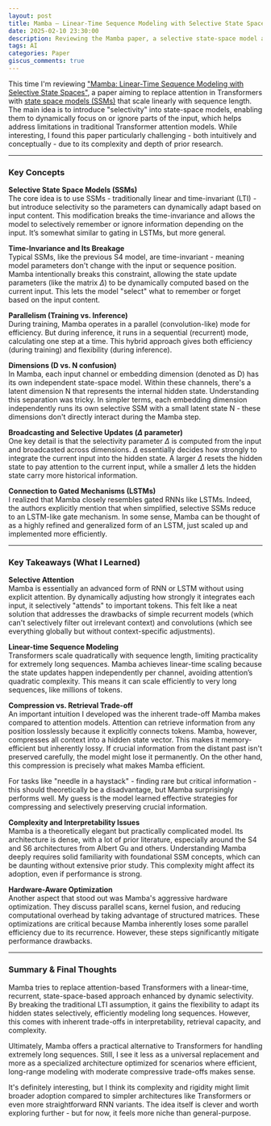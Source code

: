 ```yaml
---
layout: post
title: Mamba – Linear-Time Sequence Modeling with Selective State Spaces - Review
date: 2025-02-10 23:30:00
description: Reviewing the Mamba paper, a selective state-space model aiming to replace attention with linear-time sequence modeling
tags: AI
categories: Paper
giscus_comments: true
---
```


This time I'm reviewing ["Mamba: Linear-Time Sequence Modeling with Selective State Spaces"](https://arxiv.org/abs/2312.00752), a paper aiming to replace attention in Transformers with [state space models (SSMs)](https://arxiv.org/abs/2111.00396) that scale linearly with sequence length. The main idea is to introduce "selectivity" into state-space models, enabling them to dynamically focus on or ignore parts of the input, which helps address limitations in traditional Transformer attention models. While interesting, I found this paper particularly challenging - both intuitively and conceptually - due to its complexity and depth of prior research.

---

### Key Concepts

**Selective State Space Models (SSMs)**  
The core idea is to use SSMs - traditionally linear and time-invariant (LTI) - but introduce selectivity so the parameters can dynamically adapt based on input content. This modification breaks the time-invariance and allows the model to selectively remember or ignore information depending on the input. It’s somewhat similar to gating in LSTMs, but more general.

**Time-Invariance and Its Breakage**  
Typical SSMs, like the previous S4 model, are time-invariant - meaning model parameters don't change with the input or sequence position. Mamba intentionally breaks this constraint, allowing the state update parameters (like the matrix $\Delta$) to be dynamically computed based on the current input. This lets the model "select" what to remember or forget based on the input content.

**Parallelism (Training vs. Inference)**  
During training, Mamba operates in a parallel (convolution-like) mode for efficiency. But during inference, it runs in a sequential (recurrent) mode, calculating one step at a time. This hybrid approach gives both efficiency (during training) and flexibility (during inference).

**Dimensions (D vs. N confusion)**  
In Mamba, each input channel or embedding dimension (denoted as D) has its own independent state-space model. Within these channels, there's a latent dimension N that represents the internal hidden state. Understanding this separation was tricky. In simpler terms, each embedding dimension independently runs its own selective SSM with a small latent state N - these dimensions don't directly interact during the Mamba step.

**Broadcasting and Selective Updates ($\Delta$ parameter)**  
One key detail is that the selectivity parameter $\Delta$ is computed from the input and broadcasted across dimensions. $\Delta$ essentially decides how strongly to integrate the current input into the hidden state. A larger $\Delta$ resets the hidden state to pay attention to the current input, while a smaller $\Delta$ lets the hidden state carry more historical information.

**Connection to Gated Mechanisms (LSTMs)**  
I realized that Mamba closely resembles gated RNNs like LSTMs. Indeed, the authors explicitly mention that when simplified, selective SSMs reduce to an LSTM-like gate mechanism. In some sense, Mamba can be thought of as a highly refined and generalized form of an LSTM, just scaled up and implemented more efficiently.

---

### Key Takeaways (What I Learned)

**Selective Attention**  
Mamba is essentially an advanced form of RNN or LSTM without using explicit attention. By dynamically adjusting how strongly it integrates each input, it selectively "attends" to important tokens. This felt like a neat solution that addresses the drawbacks of simple recurrent models (which can't selectively filter out irrelevant context) and convolutions (which see everything globally but without context-specific adjustments).

**Linear-time Sequence Modeling**  
Transformers scale quadratically with sequence length, limiting practicality for extremely long sequences. Mamba achieves linear-time scaling because the state updates happen independently per channel, avoiding attention’s quadratic complexity. This means it can scale efficiently to very long sequences, like millions of tokens.

**Compression vs. Retrieval Trade-off**  
An important intuition I developed was the inherent trade-off Mamba makes compared to attention models. Attention can retrieve information from any position losslessly because it explicitly connects tokens. Mamba, however, compresses all context into a hidden state vector. This makes it memory-efficient but inherently lossy. If crucial information from the distant past isn't preserved carefully, the model might lose it permanently. On the other hand, this compression is precisely what makes Mamba efficient.

For tasks like "needle in a haystack" - finding rare but critical information - this should theoretically be a disadvantage, but Mamba surprisingly performs well. My guess is the model learned effective strategies for compressing and selectively preserving crucial information.

**Complexity and Interpretability Issues**  
Mamba is a theoretically elegant but practically complicated model. Its architecture is dense, with a lot of prior literature, especially around the S4 and S6 architectures from Albert Gu and others. Understanding Mamba deeply requires solid familiarity with foundational SSM concepts, which can be daunting without extensive prior study. This complexity might affect its adoption, even if performance is strong.

**Hardware-Aware Optimization**  
Another aspect that stood out was Mamba's aggressive hardware optimization. They discuss parallel scans, kernel fusion, and reducing computational overhead by taking advantage of structured matrices. These optimizations are critical because Mamba inherently loses some parallel efficiency due to its recurrence. However, these steps significantly mitigate performance drawbacks.

---

### Summary & Final Thoughts
Mamba tries to replace attention-based Transformers with a linear-time, recurrent, state-space-based approach enhanced by dynamic selectivity. By breaking the traditional LTI assumption, it gains the flexibility to adapt its hidden states selectively, efficiently modeling long sequences. However, this comes with inherent trade-offs in interpretability, retrieval capacity, and complexity.

Ultimately, Mamba offers a practical alternative to Transformers for handling extremely long sequences. Still, I see it less as a universal replacement and more as a specialized architecture optimized for scenarios where efficient, long-range modeling with moderate compressive trade-offs makes sense.

It's definitely interesting, but I think its complexity and rigidity might limit broader adoption compared to simpler architectures like Transformers or even more straightforward RNN variants. The idea itself is clever and worth exploring further - but for now, it feels more niche than general-purpose.